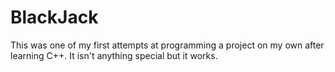 # BlackJack

This was one of my first attempts at programming a project on my own after learning C++. It isn't anything special but it works. 
